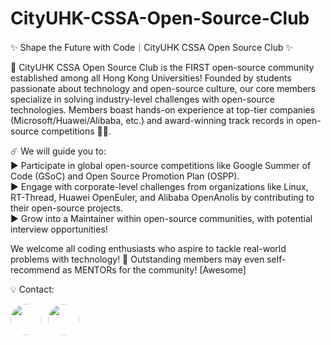 # CityUHK-CSSA-Open-Source-Club

✨ Shape the Future with Code｜CityUHK CSSA Open Source Club ✨  

📍 CityUHK CSSA Open Source Club is the FIRST open-source community established among all Hong Kong Universities! Founded by students passionate about technology and open-source culture, our core members specialize in solving industry-level challenges with open-source technologies. Members boast hands-on experience at top-tier companies (Microsoft/Huawei/Alibaba, etc.) and award-winning track records in open-source competitions 🫶🏻.  

☄️ We will guide you to:  
▶ Participate in global open-source competitions like Google Summer of Code (GSoC) and Open Source Promotion Plan (OSPP).  
▶ Engage with corporate-level challenges from organizations like Linux, RT-Thread, Huawei OpenEuler, and Alibaba OpenAnolis by contributing to their open-source projects.  
▶ Grow into a Maintainer within open-source communities, with potential interview opportunities!  

We welcome all coding enthusiasts who aspire to tackle real-world problems with technology! 🚀 Outstanding members may even self-recommend as MENTORs for the community! [Awesome]  

💡 Contact: 
<div style="display: flex; gap: 10px;">
  <a href="https://github.com/SeanLmax">
    <img src="https://avatars.githubusercontent.com/SeanLmax" width="50px" height="50px" style="border-radius: 50%"/>
  </a>
  <a href="https://github.com/xxyuue">
    <img src="https://avatars.githubusercontent.com/xxyuue" width="50px" height="50px" style="border-radius: 50%"/>
  </a>
</div>
